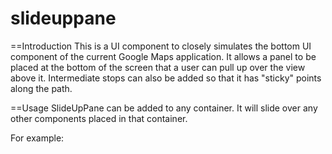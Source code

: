 slideuppane
===========

==Introduction
This is a UI component to closely simulates the bottom UI component of the current Google Maps application.
It allows a panel to be placed at the bottom of the screen that a user can pull up over the view above it. Intermediate
stops can also be added so that it has "sticky" points along the path.  

==Usage
SlideUpPane can be added to any container.  It will slide over any other components placed in that container.  

For example:
